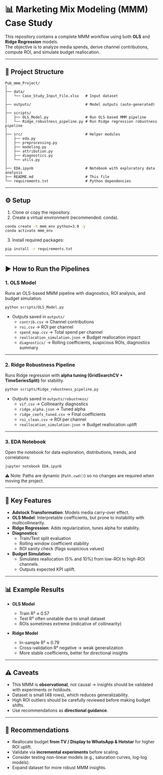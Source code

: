 # 📊 Marketing Mix Modeling (MMM) Case Study

This repository contains a complete MMM workflow using both **OLS** and **Ridge Regression** models.  
The objective is to analyze media spends, derive channel contributions, compute ROI, and simulate budget reallocation.

---

## 📂 Project Structure

```
Pub_mmm_Project/
│
├── data/
│   └── Case_Study_Input_File.xlsx   # Input dataset
│
├── outputs/                         # Model outputs (auto-generated)
│
├── scripts/
│   ├── OLS_Model.py                 # Run OLS-based MMM pipeline
│   └── Ridge_robustness_pipeline.py # Run Ridge regression robustness pipeline
│
├── src/                             # Helper modules
│   ├── eda.py
│   ├── preprocessing.py
│   ├── modeling.py
│   ├── attribution.py
│   ├── diagnostics.py
│   └── utils.py
│
├── EDA.ipynb                        # Notebook with exploratory data analysis
├── README.md                        # This file
└── requirements.txt                 # Python dependencies
```

---

## ⚙️ Setup

1. Clone or copy the repository.  
2. Create a virtual environment (recommended: conda).  

```bash
conda create -n mmm_env python=3.9 -y
conda activate mmm_env
```

3. Install required packages:  

```bash
pip install -r requirements.txt
```

---

## ▶️ How to Run the Pipelines

### 1. **OLS Model**

Runs an OLS-based MMM pipeline with diagnostics, ROI analysis, and budget simulation.

```bash
python scripts/OLS_Model.py
```

- Outputs saved in `outputs/`
  - `contrib.csv` → Channel contributions
  - `roi.csv` → ROI per channel
  - `spend_map.csv` → Total spend per channel
  - `reallocation_simulation.json` → Budget reallocation impact
  - `diagnostics/` → Rolling coefficients, suspicious ROIs, diagnostics summary

---

### 2. **Ridge Robustness Pipeline**

Runs Ridge regression with **alpha tuning (GridSearchCV + TimeSeriesSplit)** for stability.

```bash
python scripts/Ridge_robustness_pipeline.py
```

- Outputs saved in `outputs/robustness/`
  - `vif.csv` → Collinearity diagnostics
  - `ridge_alpha.json` → Tuned alpha
  - `ridge_coefs_tuned.csv` → Final coefficients
  - `roi_clean.csv` → ROI per channel
  - `reallocation_simulation.json` → Budget reallocation uplift

---

### 3. **EDA Notebook**

Open the notebook for data exploration, distributions, trends, and correlations:

```bash
jupyter notebook EDA.ipynb
```

⚠️ Note: Paths are dynamic (`Path.cwd()`) so no changes are required when moving the project.

---

## 📑 Key Features

- **Adstock Transformation**: Models media carry-over effect.
- **OLS Model**: Interpretable coefficients, but prone to instability with multicollinearity.
- **Ridge Regression**: Adds regularization, tunes alpha for stability.
- **Diagnostics**:
  - Train/Test split evaluation
  - Rolling window coefficient stability
  - ROI sanity check (flags suspicious values)
- **Budget Simulation**:
  - Simulates reallocation (5% and 10%) from low-ROI to high-ROI channels.
  - Outputs expected KPI uplift.

---

## 📊 Example Results

- **OLS Model**  
  - Train R² ≈ 0.57  
  - Test R² often unstable due to small dataset  
  - ROIs sometimes extreme (indicative of collinearity)

- **Ridge Model**  
  - In-sample R² ≈ 0.79  
  - Cross-validation R² negative → weak generalization  
  - More stable coefficients, better for directional insights

---

## ⚠️ Caveats

- This MMM is **observational**, not causal → insights should be validated with experiments or holdouts.  
- Dataset is small (48 rows), which reduces generalizability.  
- High ROI outliers should be carefully reviewed before making budget shifts.  
- Use recommendations as **directional guidance**.

---

## 📌 Recommendations

- Reallocate budget **from TV / Display to WhatsApp & Hotstar** for higher ROI uplift.  
- Validate via **incremental experiments** before scaling.  
- Consider testing non-linear models (e.g., saturation curves, log-log models).  
- Expand dataset for more robust MMM insights.

